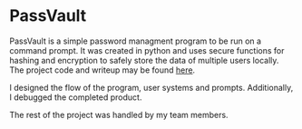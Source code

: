 PassVault
===
PassVault is a simple password managment program to be run on a command prompt. It was created in python and uses secure functions for hashing and encryption to safely store the data of multiple users locally. The project code and writeup may be found [here](https://github.com/mjrad/PassVault).

<SCREENSHOT HERE>

I designed the flow of the program, user systems and prompts. Additionally, I debugged the completed product.

The rest of the project was handled by my team members.
